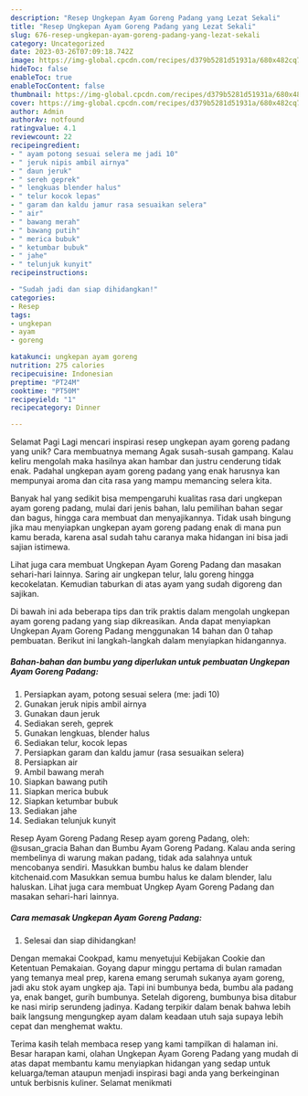 ```yaml
---
description: "Resep Ungkepan Ayam Goreng Padang yang Lezat Sekali"
title: "Resep Ungkepan Ayam Goreng Padang yang Lezat Sekali"
slug: 676-resep-ungkepan-ayam-goreng-padang-yang-lezat-sekali
category: Uncategorized
date: 2023-03-26T07:09:18.742Z
image: https://img-global.cpcdn.com/recipes/d379b5281d51931a/680x482cq70/ungkepan-ayam-goreng-padang-foto-resep-utama.jpg
hideToc: false
enableToc: true
enableTocContent: false
thumbnail: https://img-global.cpcdn.com/recipes/d379b5281d51931a/680x482cq70/ungkepan-ayam-goreng-padang-foto-resep-utama.jpg
cover: https://img-global.cpcdn.com/recipes/d379b5281d51931a/680x482cq70/ungkepan-ayam-goreng-padang-foto-resep-utama.jpg
author: Admin
authorAv: notfound
ratingvalue: 4.1
reviewcount: 22
recipeingredient:
- " ayam potong sesuai selera me jadi 10"
- " jeruk nipis ambil airnya"
- " daun jeruk"
- " sereh geprek"
- " lengkuas blender halus"
- " telur kocok lepas"
- " garam dan kaldu jamur rasa sesuaikan selera"
- " air"
- " bawang merah"
- " bawang putih"
- " merica bubuk"
- " ketumbar bubuk"
- " jahe"
- " telunjuk kunyit"
recipeinstructions:

- "Sudah jadi dan siap dihidangkan!"
categories:
- Resep
tags:
- ungkepan
- ayam
- goreng

katakunci: ungkepan ayam goreng 
nutrition: 275 calories
recipecuisine: Indonesian
preptime: "PT24M"
cooktime: "PT50M"
recipeyield: "1"
recipecategory: Dinner

---
```



Selamat Pagi Lagi mencari inspirasi resep ungkepan ayam goreng padang yang unik? Cara membuatnya memang Agak susah-susah gampang. Kalau keliru mengolah maka hasilnya akan hambar dan justru cenderung tidak enak. Padahal ungkepan ayam goreng padang yang enak harusnya kan mempunyai aroma dan cita rasa yang mampu memancing selera kita.


Banyak hal yang sedikit bisa mempengaruhi kualitas rasa dari ungkepan ayam goreng padang, mulai dari jenis bahan, lalu pemilihan bahan segar dan bagus, hingga cara membuat dan menyajikannya. Tidak usah bingung jika mau menyiapkan ungkepan ayam goreng padang enak di mana pun kamu berada, karena asal sudah tahu caranya maka hidangan ini bisa jadi sajian istimewa.

Lihat juga cara membuat Ungkepan Ayam Goreng Padang dan masakan sehari-hari lainnya. Saring air ungkepan telur, lalu goreng hingga kecokelatan. Kemudian taburkan di atas ayam yang sudah digoreng dan sajikan.


Di bawah ini ada beberapa tips dan trik praktis dalam mengolah ungkepan ayam goreng padang yang siap dikreasikan. Anda dapat menyiapkan Ungkepan Ayam Goreng Padang menggunakan 14 bahan dan 0 tahap pembuatan. Berikut ini langkah-langkah dalam menyiapkan hidangannya.

<!--inarticleads1-->

##### Bahan-bahan dan bumbu yang diperlukan untuk pembuatan Ungkepan Ayam Goreng Padang:

1. Persiapkan  ayam, potong sesuai selera (me: jadi 10)
1. Gunakan  jeruk nipis ambil airnya
1. Gunakan  daun jeruk
1. Sediakan  sereh, geprek
1. Gunakan  lengkuas, blender halus
1. Sediakan  telur, kocok lepas
1. Persiapkan  garam dan kaldu jamur (rasa sesuaikan selera)
1. Persiapkan  air
1. Ambil  bawang merah
1. Siapkan  bawang putih
1. Siapkan  merica bubuk
1. Siapkan  ketumbar bubuk
1. Sediakan  jahe
1. Sediakan  telunjuk kunyit


Resep Ayam Goreng Padang Resep ayam goreng Padang, oleh: @susan_gracia Bahan dan Bumbu Ayam Goreng Padang. Kalau anda sering membelinya di warung makan padang, tidak ada salahnya untuk mencobanya sendiri. Masukkan bumbu halus ke dalam blender kitchenaid.com Masukkan semua bumbu halus ke dalam blender, lalu haluskan. Lihat juga cara membuat Ungkep Ayam Goreng Padang dan masakan sehari-hari lainnya. 

<!--inarticleads2-->

##### Cara memasak Ungkepan Ayam Goreng Padang:


1. Selesai dan siap dihidangkan!

Dengan memakai Cookpad, kamu menyetujui Kebijakan Cookie dan Ketentuan Pemakaian. Goyang dapur minggu pertama di bulan ramadan yang temanya meal prep, karena emang serumah sukanya ayam goreng, jadi aku stok ayam ungkep aja. Tapi ini bumbunya beda, bumbu ala padang ya, enak banget, gurih bumbunya. Setelah digoreng, bumbunya bisa ditabur ke nasi mirip serundeng jadinya. Kadang terpikir dalam benak bahwa lebih baik langsung mengungkep ayam dalam keadaan utuh saja supaya lebih cepat dan menghemat waktu. 

Terima kasih telah membaca resep yang kami tampilkan di halaman ini. Besar harapan kami, olahan Ungkepan Ayam Goreng Padang yang mudah di atas dapat membantu kamu menyiapkan hidangan yang sedap untuk keluarga/teman ataupun menjadi inspirasi bagi anda yang berkeinginan untuk berbisnis kuliner. Selamat menikmati
